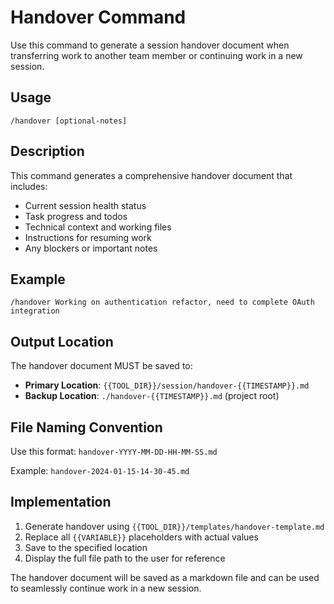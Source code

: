 # Handover Command

Use this command to generate a session handover document when transferring work to another team member or continuing work in a new session.

## Usage

```
/handover [optional-notes]
```

## Description

This command generates a comprehensive handover document that includes:

- Current session health status
- Task progress and todos
- Technical context and working files
- Instructions for resuming work
- Any blockers or important notes

## Example

```
/handover Working on authentication refactor, need to complete OAuth integration
```

## Output Location

The handover document MUST be saved to:
- **Primary Location**: `{{TOOL_DIR}}/session/handover-{{TIMESTAMP}}.md`
- **Backup Location**: `./handover-{{TIMESTAMP}}.md` (project root)

## File Naming Convention

Use this format: `handover-YYYY-MM-DD-HH-MM-SS.md`

Example: `handover-2024-01-15-14-30-45.md`

## Implementation

1. Generate handover using `{{TOOL_DIR}}/templates/handover-template.md`
2. Replace all `{{VARIABLE}}` placeholders with actual values
3. Save to the specified location
4. Display the full file path to the user for reference

The handover document will be saved as a markdown file and can be used to seamlessly continue work in a new session.